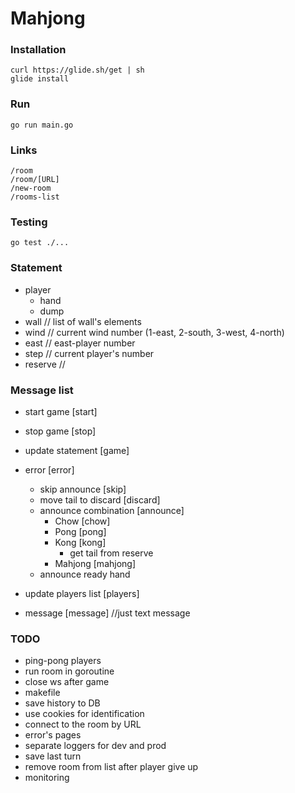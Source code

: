 # Mahjong

### Installation
    curl https://glide.sh/get | sh
    glide install

### Run
    go run main.go
    
### Links
    /room
    /room/[URL]
    /new-room
    /rooms-list    
    
### Testing
    go test ./...
    
### Statement
* player
    * hand
    * dump
* wall // list of wall's elements
* wind // current wind number (1-east, 2-south, 3-west, 4-north)
* east // east-player number
* step // current player's number
* reserve // 

### Message list
* start game [start]
* stop game [stop]
* update statement [game]
* error [error]
    * skip announce [skip]
    * move tail to discard [discard]
    * announce combination [announce]
        * Chow [chow]
        * Pong [pong]
        * Kong [kong]
            * get tail from reserve
        * Mahjong [mahjong]
    * announce ready hand
        
* update players list [players]
* message [message] //just text message

### TODO
* ping-pong players
* run room in goroutine
* close ws after game
* makefile
* save history to DB
* use cookies for identification 
* connect to the room by URL
* error's pages
* separate loggers for dev and prod
* save last turn
* remove room from list after player give up
* monitoring
